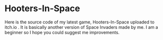 # Hooters-In-Space
Here is the source code of my latest game, Hooters-In-Space uploaded to itch.io . It is basically another version of Space Invaders made by me. I am a beginner so I hope you could suggest me improvements.
